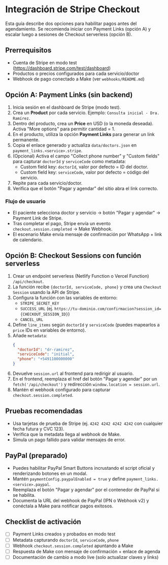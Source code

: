 # Integración de Stripe Checkout

Esta guía describe dos opciones para habilitar pagos antes del agendamiento. Se recomienda iniciar con Payment Links (opción A) y escalar luego a sesiones de Checkout serverless (opción B).

## Prerrequisitos
- Cuenta de Stripe en modo test (https://dashboard.stripe.com/test/dashboard)
- Productos o precios configurados para cada servicio/doctor
- Webhook de pago conectado a Make (ver `webhooks/README.md`)

## Opción A: Payment Links (sin backend)
1. Inicia sesión en el dashboard de Stripe (modo test).
2. Crea un **Product** por cada servicio. Ejemplo: `Consulta inicial - Dra. Ramírez`.
3. Dentro del producto, crea un **Price** en USD (o la moneda deseada). Activa "More options" para permitir cantidad = 1.
4. En el producto, utiliza la opción **Payment Links** para generar un link permanente.
5. Copia el enlace generado y actualiza `data/doctors.json` en `payment_links.<service>.stripe`.
6. (Opcional) Activa el campo "Collect phone number" y "Custom fields" para capturar `doctorId` y `serviceCode` como metadata:
   - Custom field key: `doctorId`, valor por defecto = ID del doctor.
   - Custom field key: `serviceCode`, valor por defecto = código del servicio.
7. Repite para cada servicio/doctor.
8. Verifica que el botón "Pagar y agendar" del sitio abra el link correcto.

### Flujo de usuario
- El paciente selecciona doctor y servicio → botón "Pagar y agendar" → Payment Link de Stripe.
- Tras completar el pago, Stripe envía un evento `checkout.session.completed` → Make Webhook.
- El escenario Make envía mensaje de confirmación por WhatsApp + link de calendario.

## Opción B: Checkout Sessions con función serverless
1. Crear un endpoint serverless (Netlify Function o Vercel Function) `/api/checkout`.
2. La función recibe `{doctorId, serviceCode, phone}` y crea una `Checkout Session` usando la API de Stripe.
3. Configura la función con las variables de entorno:
   - `STRIPE_SECRET_KEY`
   - `SUCCESS_URL` (ej. `https://tu-dominio.com/confirmacion?session_id={CHECKOUT_SESSION_ID}`)
   - `CANCEL_URL`
4. Define `line_items` según `doctorId` y `serviceCode` (puedes mapearlos a `price` IDs en variables de entorno).
5. Añade `metadata`:
   ```json
   {
     "doctorId": "dr-ramirez",
     "serviceCode": "initial",
     "phone": "+5491100000000"
   }
   ```
6. Devuelve `session.url` al frontend para redirigir al usuario.
7. En el frontend, reemplaza el href del botón "Pagar y agendar" por un `fetch('/api/checkout')` y redirección `window.location = session.url`.
8. Mantén el webhook configurado para capturar `checkout.session.completed`.

## Pruebas recomendadas
- Usa tarjetas de prueba de Stripe (ej. `4242 4242 4242 4242` con cualquier fecha futura y CVC 123).
- Verifica que la metadata llega al webhook de Make.
- Simula un pago fallido para validar mensajes de error.

## PayPal (preparado)
- Puedes habilitar PayPal Smart Buttons incrustando el script oficial y renderizando botones en un modal.
- Mantén `paymentConfig.paypalEnabled = true` y define `payment_links.<service>.paypal`.
- Reemplaza el botón "Pagar y agendar" por el contenedor de PayPal si se habilita.
- Documenta la URL del webhook de PayPal (IPN o Webhook v2) y conéctala a Make para notificar pagos exitosos.

## Checklist de activación
- [ ] Payment Links creados y probados en modo test
- [ ] Metadata capturando `doctorId`, `serviceCode`, `phone`
- [ ] Webhook `checkout.session.completed` apuntando a Make
- [ ] Respuesta de Make con mensaje de confirmación + enlace de agenda
- [ ] Documentación de cambio a modo live (solo actualizar claves y links)
